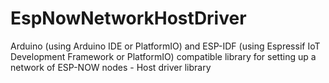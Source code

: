 # EspNowNetworkHostDriver
Arduino (using Arduino IDE or PlatformIO) and ESP-IDF (using Espressif IoT Development Framework or PlatformIO) compatible library for setting up a network of ESP-NOW nodes - Host driver library
